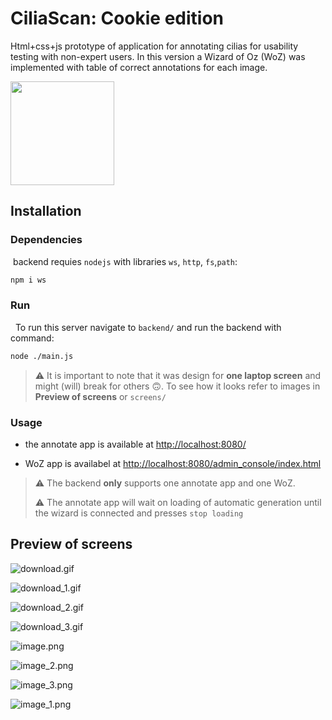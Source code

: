 # CiliaScan: Cookie edition

Html+css+js prototype of application for annotating cilias for usability testing with non-expert users. In this version a Wizard of Oz (WoZ) was implemented with table of correct annotations for each image.

<img title="" src="https://media.tenor.com/R6J71-c076EAAAAC/cookie-monster-girlscout.gif" alt="" width="166" data-align="center">

## Installation

### Dependencies

 backend requies `nodejs` with libraries `ws`, `http`, `fs`,`path`: 

```bash
npm i ws 
```

### Run

  To run this server navigate to `backend/` and run the backend with command:

```bash
node ./main.js
```

> ⚠️ It is important to note that it was design for **one laptop screen** and might (will) break for others 🙃. To see how it looks refer to images in **Preview of screens** or `screens/`

### Usage

* the annotate app is available at [http://localhost:8080/](http://localhost:8080/)

* WoZ app is availabel at [http://localhost:8080/admin_console/index.html](http://localhost:8080/admin_console/index.html)

> ⚠️ The backend **only** supports one annotate app and one WoZ. 
> 
> ⚠️ The annotate app will wait on loading of automatic generation until the wizard is connected and presses `stop loading`

## Preview of screens

![download.gif](C:\Users\robert.junas\Desktop\ciliascan\screens\download.gif)

![download_1.gif](C:\Users\robert.junas\Desktop\ciliascan\screens\download_1.gif)

![download_2.gif](C:\Users\robert.junas\Desktop\ciliascan\screens\download_2.gif)

![download_3.gif](C:\Users\robert.junas\Desktop\ciliascan\screens\download_3.gif)

![image.png](C:\Users\robert.junas\Desktop\ciliascan\screens\image.png)

![image_2.png](C:\Users\robert.junas\Desktop\ciliascan\screens\image_2.png)

![image_3.png](C:\Users\robert.junas\Desktop\ciliascan\screens\image_3.png)

![image_1.png](C:\Users\robert.junas\Desktop\ciliascan\screens\image_1.png)
